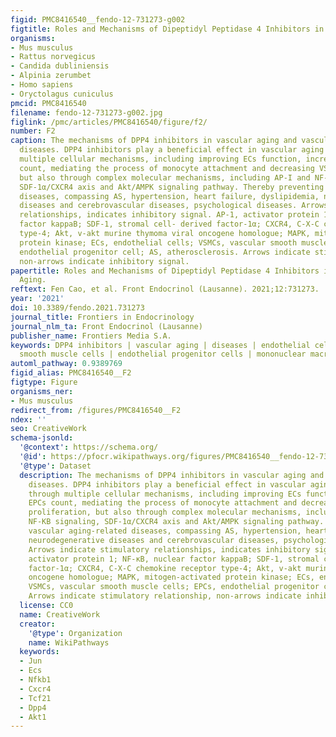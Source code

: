 ```yaml
---
figid: PMC8416540__fendo-12-731273-g002
figtitle: Roles and Mechanisms of Dipeptidyl Peptidase 4 Inhibitors in Vascular Aging
organisms:
- Mus musculus
- Rattus norvegicus
- Candida dubliniensis
- Alpinia zerumbet
- Homo sapiens
- Oryctolagus cuniculus
pmcid: PMC8416540
filename: fendo-12-731273-g002.jpg
figlink: /pmc/articles/PMC8416540/figure/f2/
number: F2
caption: The mechanisms of DPP4 inhibitors in vascular aging and vascular aging-related
  diseases. DPP4 inhibitors play a beneficial effect in vascular aging not only through
  multiple cellular mechanisms, including improving ECs function, increasing EPCs
  count, mediating the process of monocyte attachment and decreasing VSMCs proliferation,
  but also through complex molecular mechanisms, including AP-I and NF-KB signaling,
  SDF-1α/CXCR4 axis and Akt/AMPK signaling pathway. Thereby preventing vascular aging-related
  diseases, compassing AS, hypertension, heart failure, dyslipidemia, neurodegenerative
  diseases and cerebrovascular diseases, psychological diseases. Arrows indicate stimulatory
  relationships, indicates inhibitory signal. AP-1, activator protein 1; NF-κB, nuclear
  factor kappaB; SDF-1, stromal cell- derived factor-1α; CXCR4, C-X-C chemokine receptor
  type-4; Akt, v-akt murine thymoma viral oncogene homologue; MAPK, mitogen-activated
  protein kinase; ECs, endothelial cells; VSMCs, vascular smooth muscle cells; EPCs,
  endothelial progenitor cell; AS, atherosclerosis. Arrows indicate stimulatory relationship,
  non-arrows indicate inhibitory signal.
papertitle: Roles and Mechanisms of Dipeptidyl Peptidase 4 Inhibitors in Vascular
  Aging.
reftext: Fen Cao, et al. Front Endocrinol (Lausanne). 2021;12:731273.
year: '2021'
doi: 10.3389/fendo.2021.731273
journal_title: Frontiers in Endocrinology
journal_nlm_ta: Front Endocrinol (Lausanne)
publisher_name: Frontiers Media S.A.
keywords: DPP4 inhibitors | vascular aging | diseases | endothelial cells | vascular
  smooth muscle cells | endothelial progenitor cells | mononuclear macrophages
automl_pathway: 0.9389769
figid_alias: PMC8416540__F2
figtype: Figure
organisms_ner:
- Mus musculus
redirect_from: /figures/PMC8416540__F2
ndex: ''
seo: CreativeWork
schema-jsonld:
  '@context': https://schema.org/
  '@id': https://pfocr.wikipathways.org/figures/PMC8416540__fendo-12-731273-g002.html
  '@type': Dataset
  description: The mechanisms of DPP4 inhibitors in vascular aging and vascular aging-related
    diseases. DPP4 inhibitors play a beneficial effect in vascular aging not only
    through multiple cellular mechanisms, including improving ECs function, increasing
    EPCs count, mediating the process of monocyte attachment and decreasing VSMCs
    proliferation, but also through complex molecular mechanisms, including AP-I and
    NF-KB signaling, SDF-1α/CXCR4 axis and Akt/AMPK signaling pathway. Thereby preventing
    vascular aging-related diseases, compassing AS, hypertension, heart failure, dyslipidemia,
    neurodegenerative diseases and cerebrovascular diseases, psychological diseases.
    Arrows indicate stimulatory relationships, indicates inhibitory signal. AP-1,
    activator protein 1; NF-κB, nuclear factor kappaB; SDF-1, stromal cell- derived
    factor-1α; CXCR4, C-X-C chemokine receptor type-4; Akt, v-akt murine thymoma viral
    oncogene homologue; MAPK, mitogen-activated protein kinase; ECs, endothelial cells;
    VSMCs, vascular smooth muscle cells; EPCs, endothelial progenitor cell; AS, atherosclerosis.
    Arrows indicate stimulatory relationship, non-arrows indicate inhibitory signal.
  license: CC0
  name: CreativeWork
  creator:
    '@type': Organization
    name: WikiPathways
  keywords:
  - Jun
  - Ecs
  - Nfkb1
  - Cxcr4
  - Tcf21
  - Dpp4
  - Akt1
---
```

